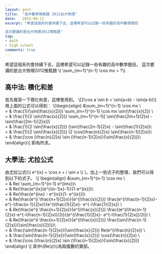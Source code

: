 ```yaml
---
layout: post
title:  "高中數學推甄題 2012台大物理"
date:   2015-04-11
excerpt: "希望這個系列會持續下去，這裡希望可以記錄一些有趣的高中數學題目

這次要講的是台大物理2012推甄題"
tag:
- math
- high school
comments: true
---
```

希望這個系列會持續下去，這裡希望可以記錄一些有趣的高中數學題目。
這次要講的是台大物理2012推甄題
\\( \sum_{m=1}^{n-1} \cos mx = ?\\)

## 高中法: 積化和差
首先複習一下積化和差，這裡會用到。
\\[2\cos a \sin b = \sin(a+b) - \sin(a-b)\\]
用上面的公式可以得到：
\\[\begin{align} 
 &\sum_{m=1}^{n-1} \cos mx \\\
 = & \frac{1}{\sin(\frac{x}{2})} \sum_{m=1}^{n-1} \cos mx \sin(\frac{x}{2}) \\\
 = & \frac{1}{2 \sin(\frac{x}{2})} \sum_{m=1}^{n-1}[ \sin(\frac{2m+1}{2}x) - \sin(\frac{2m-1}{2}x)]\\\
 = & \frac{1}{2 \sin(\frac{x}{2})} (\sin(\frac{2n-1}{2}x) - \sin(\frac{1}{2}x))\\\
 	= & \frac{1}{2 \sin(\frac{x}{2})} (2 \cos(\frac{n}{2}x) \sin(\frac{n-1}{2}x))\\\
	= & \frac{\cos (\frac{n}{2}x) \sin (\frac{n-1}{2}x)}{\sin(\frac{x}{2})}\\\
 \end{align}\\]
 即為所求。
 
## 大學法: 尤拉公式
由尤拉公式(\\( e^{ix} = \cos x + i \sin x \\) )，加上一些式子的整理，我們可以得到以下的式子。
\\[
\begin{align}
	&\sum_{m=1}^{n-1} \cos mx \\\
	= & Re( \sum_{m=1}^{n-1} e^{imx})\\\
	= & Re(\frac{e^{ix}(e^{i(n-1)x}-1)}{1-e^{ix}})\\\
	= & Re(\frac{e^{inx} - e^{ix}}{1- e^{ix}})\\\
	= & Re(\frac{e^{i \frac{n+1}{2}x}}{e^{i\frac{x}{2}}} \frac{e^{i\frac{n-1}{2}x}-e^{-i\frac{n-1}{2}x}}{e^{i\frac{1}{2}x}- e^{-i\frac{1}{2}x}} \\\
	= & Re(\frac{e^{i \frac{n+1}{2}x}}{e^{i\frac{x}{2}}} \frac{(e^{i\frac{n-1}{2}x}-e^{-i\frac{n-1}{2}x})/2i}{(e^{i\frac{1}{2}x}- e^{-i\frac{1}{2}x})/2i}) \\\
	= & Re(\frac{e^{i \frac{n+1}{2}x}}{e^{i\frac{x}{2}}} \frac{\sin(\frac{n-1}{2}x)}{\sin(\frac{x}{2})})\\\
	= & \frac{\sin(\frac{n-1}{2}x)}{\sin(\frac{x}{2})} Re(e^{i\frac{n}{2}x}) \\\
	= & \frac{\sin(\frac{n-1}{2}x)}{\sin(\frac{x}{2})} \cos(\frac{n}{2}x) \\\
	= & \frac{\cos (\frac{n}{2}x) \sin (\frac{n-1}{2}x)}{\sin(\frac{x}{2})} 
\end{align}
\\]
其中\\(Re(z)\\)為取複數的實部。
